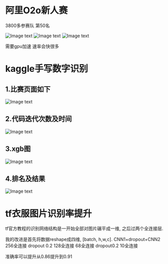 # 阿里O2o新人赛

3800多参赛队 第50名

![Image text](https://github.com/naginoasukara/Data-mining/blob/master/image/1.png)
![Image text](https://github.com/naginoasukara/Data-mining/blob/master/image/2.png)
![Image text](https://github.com/naginoasukara/Data-mining/blob/master/image/3.png)

需要gpu加速 速率会快很多

# kaggle手写数字识别

## 1.比赛页面如下

![Image text](https://github.com/naginoasukara/Data-mining/blob/master/kaggle%E6%89%8B%E5%86%99%E6%95%B0%E5%AD%97%E8%AF%86%E5%88%AB/image/kaggle%E6%89%8B%E5%86%99%E6%95%B0%E5%AD%97%E6%AF%94%E8%B5%9B.png)

## 2.代码迭代次数及时间

![Image text](https://github.com/naginoasukara/Data-mining/blob/master/kaggle%E6%89%8B%E5%86%99%E6%95%B0%E5%AD%97%E8%AF%86%E5%88%AB/image/%E8%BF%AD%E4%BB%A3%E6%AC%A1%E6%95%B0%E5%8F%8A%E6%97%B6%E9%97%B4.png)

## 3.xgb图

![Image text](https://github.com/naginoasukara/Data-mining/blob/master/kaggle%E6%89%8B%E5%86%99%E6%95%B0%E5%AD%97%E8%AF%86%E5%88%AB/image/xgb_importance.png)

## 4.排名及结果

![Image text](https://github.com/naginoasukara/Data-mining/blob/master/kaggle%E6%89%8B%E5%86%99%E6%95%B0%E5%AD%97%E8%AF%86%E5%88%AB/image/kaggle%E6%8E%92%E5%90%8D%E5%8F%8A%E5%BE%97%E5%88%86.png)

# tf衣服图片识别率提升
tf官方教程的识别网络结构是一开始全部对图片碾平成一维, 之后过两个全连接层.

我的改进是首先将数据reshape成四维, [batch, h,w,c]. CNN1+dropout+CNN2  256全连接 dropout 0.2 128全连接 68全连接 dropout0.2 10全连接

准确率可以提升从0.86提升到0.91
